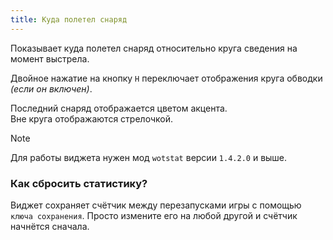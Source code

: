 ```yaml
---
title: Куда полетел снаряд
---
```


Показывает куда полетел снаряд относительно круга сведения на момент выстрела. 

Двойное нажатие на кнопку `H` переключает отображения круга обводки *(если он включен)*.

Последний снаряд отображается цветом акцента.  
Вне круга отображаются стрелочкой.

> [!NOTE]
> Для работы виджета нужен мод `wotstat` версии `1.4.2.0` и выше.

### Как сбросить статистику?
Виджет сохраняет счётчик между перезапусками игры с помощью `ключа сохранения`. Просто измените его на любой другой и счётчик начнётся сначала.
